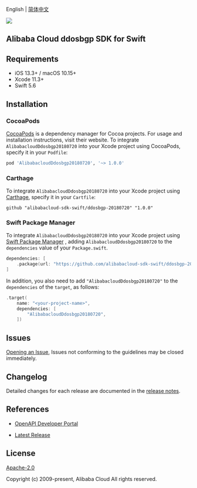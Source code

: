 English | [简体中文](README-CN.md)

![](https://aliyunsdk-pages.alicdn.com/icons/AlibabaCloud.svg)

## Alibaba Cloud ddosbgp SDK for Swift

## Requirements

- iOS 13.3+ / macOS 10.15+
- Xcode 11.3+
- Swift 5.6

## Installation

### CocoaPods

[CocoaPods](https://cocoapods.org) is a dependency manager for Cocoa projects. For usage and installation instructions, visit their website. To integrate `AlibabacloudDdosbgp20180720` into your Xcode project using CocoaPods, specify it in your `Podfile`:

```ruby
pod 'AlibabacloudDdosbgp20180720', '~> 1.0.0'
```

### Carthage

To integrate `AlibabacloudDdosbgp20180720` into your Xcode project using [Carthage](https://github.com/Carthage/Carthage), specify it in your `Cartfile`:

```ogdl
github "alibabacloud-sdk-swift/ddosbgp-20180720" "1.0.0"
```

### Swift Package Manager

To integrate `AlibabacloudDdosbgp20180720` into your Xcode project using [Swift Package Manager](https://swift.org/package-manager/) , adding `AlibabacloudDdosbgp20180720` to the `dependencies` value of your `Package.swift`.

```swift
dependencies: [
    .package(url: "https://github.com/alibabacloud-sdk-swift/ddosbgp-20180720.git", from: "1.0.0")
]
```

In addition, you also need to add `"AlibabacloudDdosbgp20180720"` to the `dependencies` of the `target`, as follows:

```swift
.target(
    name: "<your-project-name>",
    dependencies: [
        "AlibabacloudDdosbgp20180720",
    ])
```

## Issues

[Opening an Issue](https://github.com/alibabacloud-sdk-swift/ddosbgp-20180720/issues/new), Issues not conforming to the guidelines may be closed immediately.

## Changelog

Detailed changes for each release are documented in the [release notes](./ChangeLog.txt).

## References

* [OpenAPI Developer Portal](https://next.api.alibabacloud.com/home)
- [Latest Release](https://github.com/alibabacloud-sdk-swift/ddosbgp-20180720)

## License

[Apache-2.0](http://www.apache.org/licenses/LICENSE-2.0)

Copyright (c) 2009-present, Alibaba Cloud All rights reserved.
